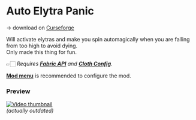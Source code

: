 # Auto Elytra Panic

→ download on [Curseforge](https://www.curseforge.com/minecraft/mc-mods/autoelytrapanic#c1)

Will activate elytras and make you spin automagically when you are falling from too high to avoid dying.  
Only made this thing for fun.

👉🏻 *Requires [**Fabric API**](https://www.curseforge.com/minecraft/mc-mods/fabric-api) and [**Cloth Config**](https://www.curseforge.com/minecraft/mc-mods/cloth-config).*

[**Mod menu**](https://www.curseforge.com/minecraft/mc-mods/modmenu) is recommended to configure the mod.

### Preview

[![Video thumbnail](https://i.ytimg.com/vi/c6JsP-oEdCE/hqdefault.jpg)](https://youtu.be/c6JsP-oEdCE)  
*(actually outdated)*
